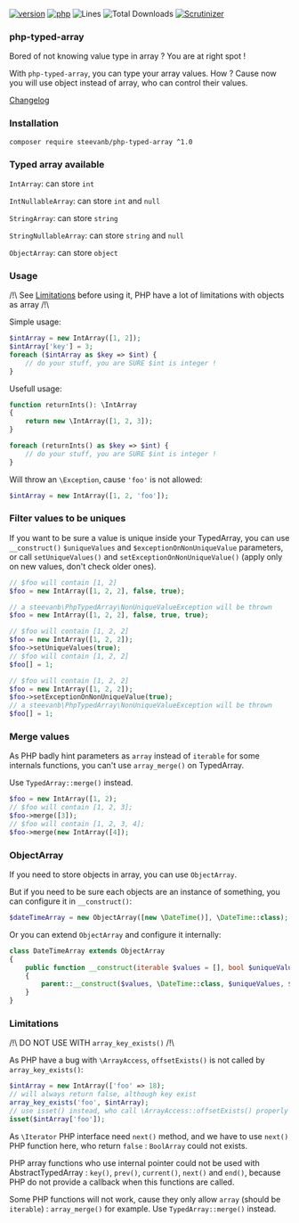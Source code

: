 [![version](https://img.shields.io/badge/version-1.1.0-green.svg)](https://github.com/steevanb/php-typed-array/tree/1.1.0)
[![php](https://img.shields.io/badge/php-^7.1-blue.svg)](https://php.net)
![Lines](https://img.shields.io/badge/code%20lines-535-green.svg)
![Total Downloads](https://poser.pugx.org/steevanb/php-typed-array/downloads)
[![Scrutinizer](https://scrutinizer-ci.com/g/steevanb/php-typed-array/badges/quality-score.png?b=master)](https://scrutinizer-ci.com/g/steevanb/php-typed-array/)

### php-typed-array

Bored of not knowing value type in array ? You are at right spot !

With `php-typed-array`, you can type your array values. How ? Cause now you will use object instead of array, who can control their values.

[Changelog](changelog.md)

### Installation

```
composer require steevanb/php-typed-array ^1.0
```

### Typed array available

`IntArray`: can store `int`

`IntNullableArray`: can store `int` and `null`

`StringArray`: can store `string`

`StringNullableArray`: can store `string` and `null`

`ObjectArray`: can store `object`

### Usage

/!\ See [Limitations](https://github.com/steevanb/php-typed-array#limitations) before using it, PHP have a lot of limitations with objects as array /!\

Simple usage:
```php
$intArray = new IntArray([1, 2]);
$intArray['key'] = 3;
foreach ($intArray as $key => $int) {
    // do your stuff, you are SURE $int is integer !
}
```

Usefull usage:
```php
function returnInts(): \IntArray
{
    return new \IntArray([1, 2, 3]); 
}

foreach (returnInts() as $key => $int) {
    // do your stuff, you are SURE $int is integer !
}
```

Will throw an `\Exception`, cause `'foo'` is not allowed:
```php
$intArray = new IntArray([1, 2, 'foo']);
```

### Filter values to be uniques

If you want to be sure a value is unique inside your TypedArray, you can use `__construct()` `$uniqueValues` and `$exceptionOnNonUniqueValue` parameters,
or call `setUniqueValues()` and `setExceptionOnNonUniqueValue()` (apply only on new values, don't check older ones).

```php
// $foo will contain [1, 2]
$foo = new IntArray([1, 2, 2], false, true);

// a steevanb\PhpTypedArray\NonUniqueValueException will be thrown
$foo = new IntArray([1, 2, 2], false, true, true);

// $foo will contain [1, 2, 2]
$foo = new IntArray([1, 2, 2]);
$foo->setUniqueValues(true);
// $foo will contain [1, 2, 2]
$foo[] = 1;

// $foo will contain [1, 2, 2]
$foo = new IntArray([1, 2, 2]);
$foo->setExceptionOnNonUniqueValue(true);
// a steevanb\PhpTypedArray\NonUniqueValueException will be thrown
$foo[] = 1;
```

### Merge values

As PHP badly hint parameters as `array` instead of `iterable` for some internals functions, you can't use `array_merge()` on TypedArray.

Use `TypedArray::merge()` instead.

```php
$foo = new IntArray([1, 2);
// $foo will contain [1, 2, 3];
$foo->merge([3]);
// $foo will contain [1, 2, 3, 4];
$foo->merge(new IntArray([4]);
```

### ObjectArray

If you need to store objects in array, you can use `ObjectArray`.

But if you need to be sure each objects are an instance of something, you can configure it in `__construct()`:

```php
$dateTimeArray = new ObjectArray([new \DateTime()], \DateTime::class);
```

Or you can extend `ObjectArray` and configure it internally:

```php
class DateTimeArray extends ObjectArray
{
    public function __construct(iterable $values = [], bool $uniqueValues = false, bool $exceptionOnNonUniqueValue = false)
    {
        parent::__construct($values, \DateTime::class, $uniqueValues, $exceptionOnNonUniqueValue);
    }
}
```

### Limitations

/!\ DO NOT USE WITH `array_key_exists()` /!\

As PHP have a bug with `\ArrayAccess`, `offsetExists()` is not called by `array_key_exists()`:
```php
$intArray = new IntArray(['foo' => 18);
// will always return false, although key exist
array_key_exists('foo', $intArray);
// use isset() instead, who call \ArrayAccess::offsetExists() properly
isset($intArray['foo']);
```

As `\Iterator` PHP interface need `next()` method, and we have to use `next()` PHP function here, who return `false` : `BoolArray` could not exists.

PHP array functions who use internal pointer could not be used with AbstractTypedArray : `key()`, `prev()`, `current()`, `next()` and `end()`,
because PHP do not provide a callback when this functions are called.

Some PHP functions will not work, cause they only allow `array` (should be `iterable`) : `array_merge()` for example. Use `TypedArray::merge()` instead.
